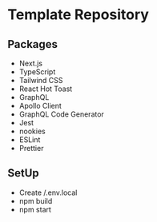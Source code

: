 # Template Repository

## Packages

- Next.js
- TypeScript
- Tailwind CSS
- React Hot Toast
- GraphQL
- Apollo Client
- GraphQL Code Generator
- Jest
- nookies
- ESLint
- Prettier

## SetUp

- Create /.env.local
- npm build
- npm start
